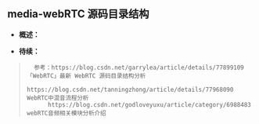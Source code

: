 ## media-webRTC 源码目录结构
- **概述：**
>
>
>
>
>
>
>
>
>
>
>
>
>
>
>
>
>
>

- **待续：**
>       参考：https://blog.csdn.net/garrylea/article/details/77899109  「WebRTC」最新 WebRTC 源码目录结构分析
>           https://blog.csdn.net/tanningzhong/article/details/77968090     WebRTC中混音流程分析
>           https://blog.csdn.net/godloveyuxu/article/category/6988483      webRTC音频相关模块分析介绍
>
>
>
>
>
>
>
>
>
>
>
>
>
>
>
>
